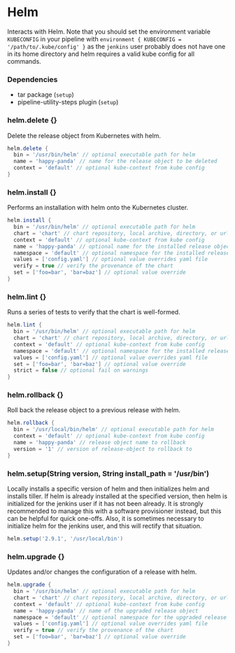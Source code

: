 # Helm

Interacts with Helm. Note that you should set the environment variable `KUBECONFIG` in your pipeline with `environment { KUBECONFIG = '/path/to/.kube/config' }` as the `jenkins` user probably does not have one in its home directory and helm requires a valid kube config for all commands.

### Dependencies

- tar package (`setup`)
- pipeline-utility-steps plugin (`setup`)

### helm.delete {}
Delete the release object from Kubernetes with helm.

```groovy
helm.delete {
  bin = '/usr/bin/helm' // optional executable path for helm
  name = 'happy-panda' // name for the release object to be deleted
  context = 'default' // optional kube-context from kube config
}
```

### helm.install {}
Performs an installation with helm onto the Kubernetes cluster.

```groovy
helm.install {
  bin = '/usr/bin/helm' // optional executable path for helm
  chart = 'chart' // chart repository, local archive, directory, or url to install
  context = 'default' // optional kube-context from kube config
  name = 'happy-panda' // optional name for the installed release object
  namespace = 'default' // optional namespace for the installed release object
  values = ['config.yaml'] // optional value overrides yaml file
  verify = true // verify the provenance of the chart
  set = ['foo=bar', 'bar=baz'] // optional value override
}
```

### helm.lint {}
Runs a series of tests to verify that the chart is well-formed.

```groovy
helm.lint {
  bin = '/usr/bin/helm' // optional executable path for helm
  chart = 'chart' // chart repository, local archive, directory, or url to install
  context = 'default' // optional kube-context from kube config
  namespace = 'default' // optional namespace for the installed release object
  values = ['config.yaml'] // optional value overrides yaml file
  set = ['foo=bar', 'bar=baz'] // optional value override
  strict = false // optional fail on warnings
}
```

### helm.rollback {}
Roll back the release object to a previous release with helm.

```groovy
helm.rollback {
  bin = '/usr/local/bin/helm' // optional executable path for helm
  context = 'default' // optional kube-context from kube config
  name = 'happy-panda' // release object name to rollback
  version = '1' // version of release-object to rollback to
}
```

### helm.setup(String version, String install_path = '/usr/bin')
Locally installs a specific version of helm and then initializes helm and installs tiller. If helm is already installed at the specified version, then helm is initialized for the jenkins user if it has not been already. It is strongly recommended to manage this with a software provisioner instead, but this can be helpful for quick one-offs. Also, it is sometimes necessary to initialize helm for the jenkins user, and this will rectify that situation.

```groovy
helm.setup('2.9.1', '/usr/local/bin')
```

### helm.upgrade {}
Updates and/or changes the configuration of a release with helm.

```groovy
helm.upgrade {
  bin = '/usr/bin/helm' // optional executable path for helm
  chart = 'chart' // chart repository, local archive, directory, or url to upgrade
  context = 'default' // optional kube-context from kube config
  name = 'happy-panda' // name of the upgraded release object
  namespace = 'default' // optional namespace for the upgraded release object
  values = ['config.yaml'] // optional value overrides yaml file
  verify = true // verify the provenance of the chart
  set = ['foo=bar', 'bar=baz'] // optional value override
}
```
